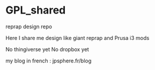 GPL_shared
==========

reprap design repo


Here I share me design like giant reprap and Prusa i3 mods

No thingiverse yet
No dropbox yet

my blog in french : jpsphere.fr/blog

